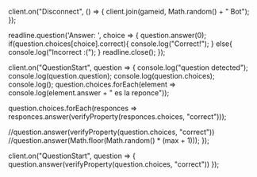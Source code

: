 client.on("Disconnect", () => {
  client.join(gameid, Math.random() + " Bot");
});

  readline.question('Answer: ', choice => {
    question.answer(0);
    if(question.choices[choice].correct){
      console.log("Correct!");
    }
    else{
      console.log("Incorrect :(");
    }
    readline.close();
  });



  client.on("QuestionStart", question => {
  console.log("question detected");
  console.log(question.question);
  console.log(question.choices);
  console.log();
  question.choices.forEach(element => console.log(element.answer + " es la reponce"));

  question.choices.forEach(responces => responces.answer(verifyProperty(responces.choices, "correct")));


  //question.answer(verifyProperty(question.choices, "correct"))
  //question.answer(Math.floor(Math.random() * (max + 1)));
});


  client.on("QuestionStart", question => {
  question.answer(verifyProperty(question.choices, "correct"))
});